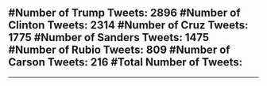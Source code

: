 #Number of Trump Tweets: 2896
#Number of Clinton Tweets: 2314
#Number of Cruz Tweets: 1775
#Number of Sanders Tweets: 1475
#Number of Rubio Tweets: 809
#Number of Carson Tweets: 216
#Total Number of Tweets:  
---
---
